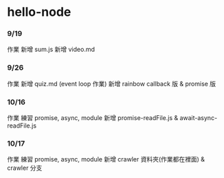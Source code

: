 # hello-node

### 9/19

作業
新增 sum.js
新增 video.md

### 9/26

作業
新增 quiz.md (event loop 作業)
新增 rainbow callback 版 & promise 版

### 10/16

作業 練習 promise, async, module
新增 promise-readFile.js & await-async-readFile.js

### 10/17

作業 練習 promise, async, module
新增 crawler 資料夾(作業都在裡面) & crawler 分支
